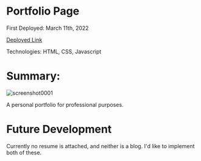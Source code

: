 # Portfolio Page

First Deployed: March 11th, 2022

[Deployed Link](https://stevenschmidtaustex.github.io/Portfoliov3/)

Technologies: HTML, CSS, Javascript


# Summary:

![screenshot0001](https://user-images.githubusercontent.com/94488329/157928182-32b28a72-c67b-48ab-89c8-fc94d633bdf6.png)

A personal portfolio for professional purposes.


# Future Development

Currently no resume is attached, and neither is a blog. I'd like to implement both of these.
